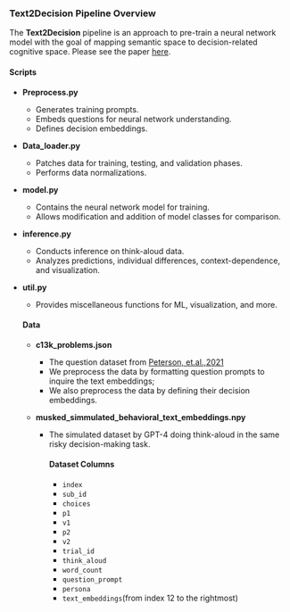 ### Text2Decision Pipeline Overview

The **Text2Decision** pipeline is an approach to pre-train a neural network model with the goal of mapping semantic space to decision-related cognitive space. Please see the paper [here](https://openreview.net/forum?id=fEoemPDicz&referrer=%5Bthe%20profile%20of%20Hua-Dong%20Xiong%5D(%2Fprofile%3Fid%3D~Hua-Dong_Xiong1)).



#### Scripts

- **Preprocess.py**
  - Generates training prompts.
  - Embeds questions for neural network understanding.
  - Defines decision embeddings.

- **Data_loader.py**
  - Patches data for training, testing, and validation phases.
  - Performs data normalizations.

- **model.py**
  - Contains the neural network model for training.
  - Allows modification and addition of model classes for comparison.

- **inference.py**
  - Conducts inference on think-aloud data.
  - Analyzes predictions, individual differences, context-dependence, and visualization.

- **util.py**
  - Provides miscellaneous functions for ML, visualization, and more.
 
  #### Data
  - **c13k_problems.json**
    - The question dataset from [Peterson, et.al.,2021](https://www.science.org/doi/full/10.1126/science.abe2629)
    - We preprocess the data by formatting question prompts to inquire the text embeddings;
    - We also preprocess the data by defining their decision embeddings.
      
  - **musked_simmulated_behavioral_text_embeddings.npy**
    - The simulated dataset by GPT-4 doing think-aloud in the same risky decision-making task.
      #### Dataset Columns

      - `index`
      - `sub_id`
      - `choices`
      - `p1`
      - `v1`
      - `p2`
      - `v2`
      - `trial_id`
      - `think_aloud`
      - `word_count`
      - `question_prompt`
      - `persona`
      - `text_embeddings`(from index 12 to the rightmost)

    
